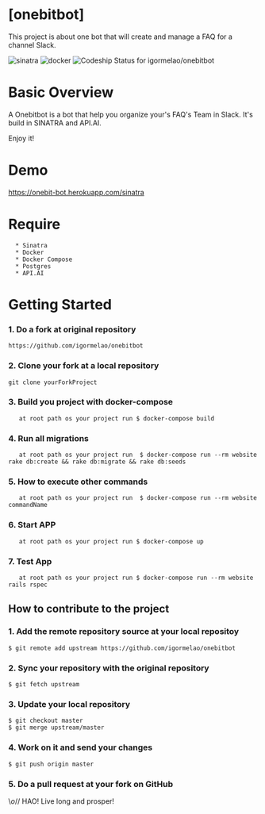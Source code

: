 # [onebitbot]

This project is about one bot that will create and manage a FAQ for a channel  Slack.

![sinatra](https://img.shields.io/badge/sinatra-2.0.0-green.svg)
![docker](https://img.shields.io/docker/automated/jrottenberg/ffmpeg.svg)
![Codeship Status for igormelao/onebitbot](https://app.codeship.com/projects/f80ce9a0-2e96-0135-a146-3a6547c575dc/status?branch=master)


# Basic Overview

A Onebitbot is a bot that help you organize your's FAQ's Team in Slack. It's build in SINATRA and API.AI.

Enjoy it!

# Demo

https://onebit-bot.herokuapp.com/sinatra

# Require
```
  * Sinatra
  * Docker
  * Docker Compose
  * Postgres
  * API.AI
```


# Getting Started

### 1. Do a fork at original repository
```
https://github.com/igormelao/onebitbot
```

### 2. Clone your fork at a local repository

```
git clone yourForkProject
```

### 3. Build you project with docker-compose
```
   at root path os your project run $ docker-compose build      
```

### 4. Run all migrations
```
   at root path os your project run  $ docker-compose run --rm website rake db:create && rake db:migrate && rake db:seeds
```

### 5. How to execute other commands
```
   at root path os your project run  $ docker-compose run --rm website commandName
```

### 6. Start APP
```
   at root path os your project run $ docker-compose up
```

### 7. Test App
```
   at root path os your project run $ docker-compose run --rm website rails rspec
```

## How to contribute to the project

### 1. Add the remote repository source at your local repositoy
```
$ git remote add upstream https://github.com/igormelao/onebitbot
```

### 2. Sync your repository with the original repository
```
$ git fetch upstream
```

### 3. Update your local repository
```
$ git checkout master
$ git merge upstream/master
```

### 4. Work on it and send your changes
```
$ git push origin master
```

### 5. Do a pull request at your fork on GitHub


\\_o_// HAO! Live long and prosper!
